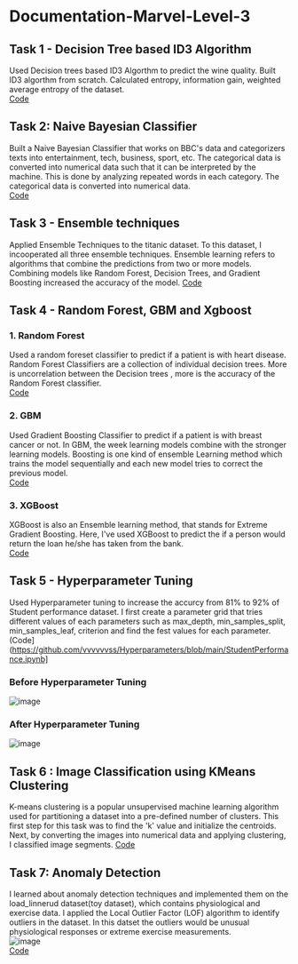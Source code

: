 # Documentation-Marvel-Level-3
## Task 1 - Decision Tree based ID3 Algorithm
Used Decision trees based ID3 Algorthm to predict the wine quality. 
Built ID3 algorthm from scratch. Calculated entropy, information gain, weighted average entropy of the dataset.    
[Code](https://github.com/vvvvvvss/Decision-Tree-based-ID3-Algorithm)

## Task 2: Naive Bayesian Classifier
Built a  Naive Bayesian Classifier that works on BBC's data and categorizers texts into entertainment, tech, business, sport, etc. 
The categorical data is converted into numerical data such that it can be interpreted by the machine. 
This is done by analyzing repeated words in each category. The categorical data is converted into numerical data.  
[Code](https://github.com/vvvvvvss/Naive-bayes/tree/main)

## Task 3 - Ensemble techniques  
Applied Ensemble Techniques to the titanic dataset. To this dataset, I incooperated all three ensemble techniques.
Ensemble learning refers to algorithms that combine the predictions from two or more models. 
Combining models like Random Forest, Decision Trees, and Gradient Boosting increased the accuracy of the model.
[Code](https://github.com/vvvvvvss/EnsembleTechniques/tree/main)

## Task 4 - Random Forest, GBM and Xgboost
### 1. Random Forest
Used a random foreset classifier to predict if a patient is with heart disease. Random Forest Classifiers are a collection of individual decision trees. 
More is uncorrelation between the Decision trees , more is the accuracy of the Random Forest classifier.  
[Code](https://github.com/vvvvvvss/RandomForestClassifier)

### 2. GBM
Used Gradient Boosting Classifier to predict if a patient is with breast cancer or not.  In GBM, the week learning models combine with the stronger learning models. 
Boosting is one kind of ensemble Learning method which trains the model sequentially and each new model tries to correct the previous model.  
[Code](https://github.com/vvvvvvss/GradientBoostingClassifier)

### 3. XGBoost
XGBoost is also an Ensemble learning method, that stands for Extreme Gradient Boosting. Here, I've used XGBoost to predict the if a person would return the loan he/she has taken from the bank.  
[Code](https://github.com/vvvvvvss/XGBoost)  

## Task 5 - Hyperparameter Tuning
Used Hyperparameter tuning to increase the accurcy from 81% to 92% of Student performance dataset. 
I first create a parameter grid that tries different values of each parameters such as max_depth, min_samples_split, min_samples_leaf, criterion and find the fest values for each parameter.  
(Code](https://github.com/vvvvvvss/Hyperparameters/blob/main/StudentPerformance.ipynb]  
### Before Hyperparameter Tuning
![image](https://github.com/user-attachments/assets/dcfae1e1-3259-4e67-8410-64cbd4318173)
### After Hyperparameter Tuning
![image](https://github.com/user-attachments/assets/d11ebeb8-5271-458b-a7b4-53218ddf1a99)

## Task 6 : Image Classification using KMeans Clustering
K-means clustering is a popular unsupervised machine learning algorithm used for partitioning a dataset into a pre-defined number of clusters.
This first step for this task was to find the 'k' value and initialize the centroids.
Next, by converting the images into numerical data and applying clustering, I classified image segments.
[Code](https://github.com/vvvvvvss/KMeansClustering/tree/main)

## Task 7: Anomaly Detection
I learned about anomaly detection techniques and implemented them on the load_linnerud dataset(toy dataset), which contains physiological and exercise data.
I applied the Local Outlier Factor (LOF) algorithm  to identify outliers in the dataset. 
In this datset the outliers would be unusual physiological responses or extreme exercise measurements.    
![image](https://github.com/user-attachments/assets/d7f580d9-a52a-4979-b153-4b6f247add64)  
[Code](https://github.com/vvvvvvss/AnomalyDetection/tree/main)
